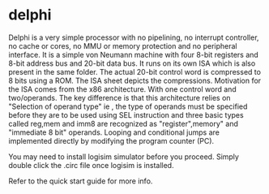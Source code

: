 # delphi
Delphi is a very simple processor with no pipelining, no interrupt controller, no cache or cores, no MMU or memory protection and no peripheral interface. It is a simple von Neumann machine with four 8-bit registers and 8-bit address bus and 20-bit data bus. It runs on its own ISA which is also present in the same folder. The actual 20-bit control word is compressed to 8 bits using a ROM. The ISA sheet depicts the compressions.
Motivation for the ISA comes from the x86 architecture. With one control word and two/operands. The key difference is that this architecture relies on "Selection of operand type" ie , the type of operands must be specified before they are to be used using SEL instruction and three basic types called reg,mem and imm8 are recognized as "register",memory" and "immediate 8 bit" operands.
Looping and conditional jumps are implemented directly by modifying the program counter (PC).

You may need to install logisim simulator before you proceed. Simply double click the .circ file once logisim is installed.

Refer to the quick start guide for more info.

